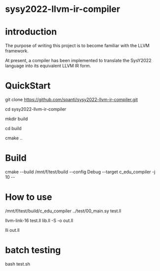 # sysy2022-llvm-ir-compiler

# introduction
The purpose of writing this project is to become familiar with the LLVM framework.

At present, a compiler has been implemented to translate the SysY2022 language into its equivalent LLVM IR form.
# QuickStart
git clone https://github.com/spanti/sysy2022-llvm-ir-compiler.git

cd sysy2022-llvm-ir-compiler

mkdir build

cd build

cmake ..
# Build
cmake --build /mnt/f/test/build --config Debug --target c_edu_compiler -j 10 --
# How to use
/mnt/f/test/build/c_edu_compiler ../test/00_main.sy test.ll

llvm-link-16 test.ll lib.ll -S -o out.ll

lli out.ll
# batch testing
bash test.sh
